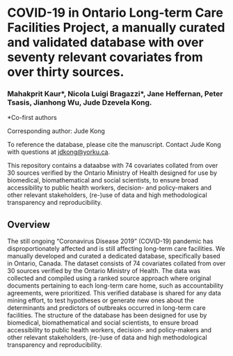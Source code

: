 # COVID-19 in Ontario Long-term Care Facilities Project, a manually curated and validated database with over seventy relevant covariates from over thirty sources.

### Mahakprit Kaur*, Nicola Luigi Bragazzi*, Jane Heffernan, Peter Tsasis, Jianhong Wu, Jude Dzevela Kong.
 *Co-first authors
 
 Corresponding author: Jude Kong

To reference the database, please cite the manuscript. Contact Jude Kong with questions at jdkong@yorku.ca.

This repository contains a dataabse with 74 covariates collated from over 30 sources verified by the Ontario Ministry of Health designed for use by biomedical, biomathematical and social scientists, to ensure broad accessibility to public health workers, decision- and policy-makers and other relevant stakeholders, (re-)use of data and high methodological transparency and reproducibility.


## Overview

The still ongoing “Coronavirus Disease 2019” (COVID-19) pandemic has disproportionately affected and is still affecting long-term care facilities. We manually developed and curated a dedicated database, specifically based in Ontario, Canada. The dataset consists of 74 covariates collated from over 30 sources verified by the Ontario Ministry of Health. The data was collected and compiled using a ranked source approach where original documents pertaining to each long-term care home, such as accountability agreements, were prioritized. This verified database is shared for any data mining effort, to test hypotheses or generate new ones about the determinants and predictors of outbreaks occurred in long-term care facilities. The structure of the database has been designed for use by biomedical, biomathematical and social scientists, to ensure broad accessibility to public health workers, decision- and policy-makers and other relevant stakeholders, (re-)use of data and high methodological transparency and reproducibility.

